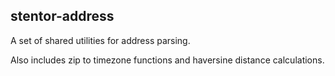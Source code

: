 ## stentor-address

A set of shared utilities for address parsing.

Also includes zip to timezone functions and haversine distance calculations.

